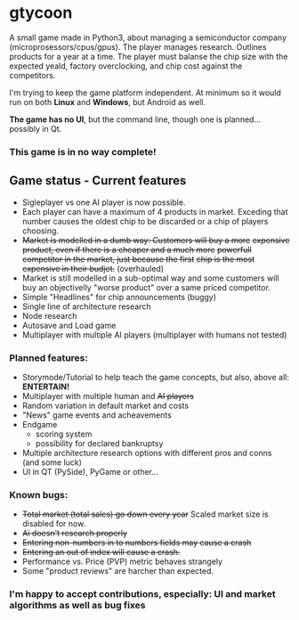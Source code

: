 # gtycoon
A small game made in Python3, about managing a semiconductor company (microprosessors/cpus/gpus).
The player manages research. Outlines products for a year at a time. The player must balanse the 
chip size with the expected yeald, factory overclocking, and chip cost against the competitors.

I'm trying to keep the game platform independent. At minimum so it would run on both **Linux** and 
**Windows**, but Android as well.

**The game has no UI**, but the command line, though one is planned... possibly in Qt.

### This game is in no way complete!

## Game status - Current features

 - Sigleplayer vs one AI player is now possible.
 - Each player can have a maximum of 4 products in market.
   Exceding that number causes the oldest chip to be discarded
   or a chip of players choosing.
 - ~~Market is modelled in a dumb way: Customers will buy a more~~
   ~~expensive product, even if there is a cheaper and a much more~~
   ~~powerfull competitor in the market, just because the first~~
   ~~chip is the most expensive in their budjet.~~ (overhauled)
 - Market is still modelled in a sub-optimal way and some customers
   will buy an objectivelly "worse product" over a same priced 
   competitor.
 - Simple "Headlines" for chip announcements (buggy)
 - Single line of architecture research
 - Node research
 - Autosave and Load game
 - Multiplayer with multiple AI players (multiplayer with humans not tested)

### Planned features:

 - Storymode/Tutorial to help teach the game concepts, but also, above all: **ENTERTAIN!**
 - Multiplayer with multiple human and ~~AI players~~
 - Random variation in default market and costs
 - "News" game events and acheavements
 - Endgame 
   - scoring system
   - possibility for declared bankruptsy
 - Multiple architecture research options with different pros and conns (and some luck)
 - UI in QT (PySide), PyGame or other...

### Known bugs:

 - ~~Total market (total sales) go down every year~~ Scaled market size is disabled for now.
 - ~~Ai doesn't research properly~~
 - ~~Entering non-numbers in to numbers fields may cause a crash~~
 - ~~Entering an out of index will cause a crash.~~
 - Performance vs. Price (PVP) metric behaves strangely
 - Some "product reviews" are harcher than expected.
 
### **I'm happy to accept contributions, especially: UI and market algorithms as well as bug fixes**

